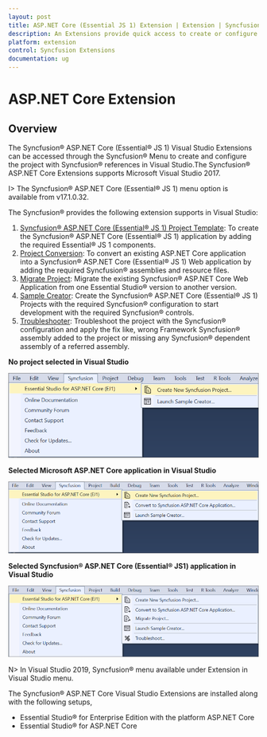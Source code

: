 ```yaml
---
layout: post
title: ASP.NET Core (Essential JS 1) Extension | Extension | Syncfusion
description: An Extensions provide quick access to create or configure the Syncfusion ASP.NET Core projects along with Essential JS 1 components
platform: extension
control: Syncfusion Extensions
documentation: ug
---
```


# ASP.NET Core Extension

## Overview

The Syncfusion® ASP.NET Core (Essential® JS 1) Visual Studio Extensions can be accessed through the Syncfusion® Menu to create and configure the project with Syncfusion® references in Visual Studio.The Syncfusion® ASP.NET Core Extensions supports Microsoft Visual Studio 2017.

I> The Syncfusion® ASP.NET Core (Essential® JS 1) menu option is available from v17.1.0.32.

The Syncfusion® provides the following extension supports in Visual Studio:

1.	[Syncfusion® ASP.NET Core (Essential® JS 1) Project Template](https://help.syncfusion.com/extension/aspnetcore-extension/syncfusion-project-templates): To create the Syncfusion® ASP.NET Core (Essential® JS 1) application by adding the required Essential® JS 1 components.
2.	[Project Conversion](https://help.syncfusion.com/extension/aspnetcore-extension/project-conversion): To convert an existing ASP.NET Core application into a Syncfusion® ASP.NET Core (Essential® JS 1) Web application by adding the required Syncfusion® assemblies and resource files.
3.	[Migrate Project](https://help.syncfusion.com/extension/aspnetcore-extension/project-migration): Migrate the existing Syncfusion® ASP.NET Core Web Application from one Essential Studio® version to another version.
4.	[Sample Creator](https://help.syncfusion.com/extension/aspnetcore-extension/sample-creator): Create the Syncfusion® ASP.NET Core (Essential® JS 1) Projects with the required Syncfusion® configuration to start development with the required Syncfusion® controls.
5.	[Troubleshooter](https://help.syncfusion.com/extension/syncfusion-troubleshooter/syncfusion-troubleshooter): Troubleshoot the project with the Syncfusion® configuration and apply the fix like, wrong Framework Syncfusion® assembly added to the project or missing any Syncfusion® dependent assembly of a referred assembly.

**No project selected in Visual Studio**

![Syncfusion Menu when No project selected in Visual Studio](Overview_images/Syncfusion_Menu_OverView1.png)

**Selected Microsoft ASP.NET Core application in Visual Studio**

![Syncfusion Menu when Selected Microsoft ASP.NET Core application in Visual Studio](Overview_images/Syncfusion_Menu_OverView2.png)

**Selected Syncfusion® ASP.NET Core (Essential® JS1) application in Visual Studio**

![Syncfusion Menu when Selected Synfusion ASP.NET Core EJ1 application in Visual Studio](Overview_images/Syncfusion_Menu_OverView3.png)

N> In Visual Studio 2019, Syncfusion® menu available under Extension in Visual Studio menu.

The Syncfusion® ASP.NET Core Visual Studio Extensions are installed along with the following setups,

* Essential Studio® for Enterprise Edition with the platform ASP.NET Core
* Essential Studio® for ASP.NET Core


